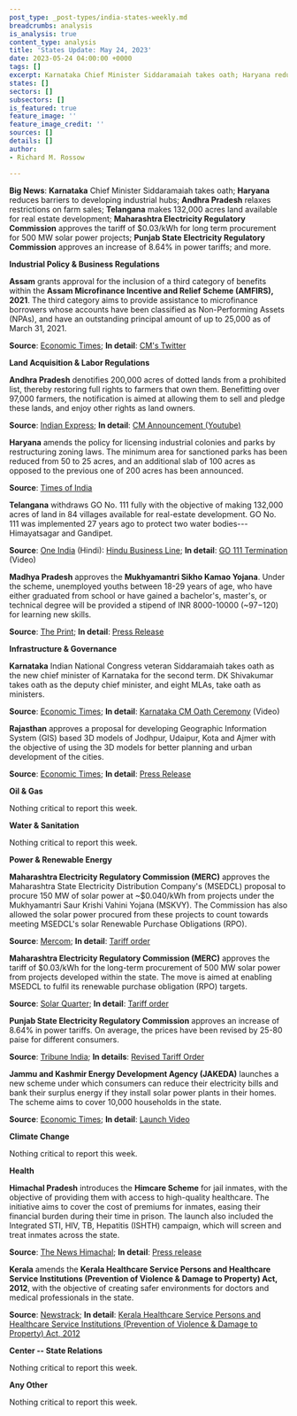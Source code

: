 ```yaml
---
post_type: _post-types/india-states-weekly.md
breadcrumbs: analysis
is_analysis: true
content_type: analysis
title: 'States Update: May 24, 2023'
date: 2023-05-24 04:00:00 +0000
tags: []
excerpt: Karnataka Chief Minister Siddaramaiah takes oath; Haryana reduces barriers to developing industrial hubs; Andhra Pradesh relaxes restrictions on farm sales; Telangana makes 132,000 acres land available for real estate development; Maharashtra Electricity Regulatory Commission** approves the tariff of $0.03/kWh for long term procurement for 500 MW solar power projects; Punjab State Electricity Regulatory Commission** approves an increase of 8.64% in power tariffs; and more.
states: []
sectors: []
subsectors: []
is_featured: true
feature_image: ''
feature_image_credit: ''
sources: []
details: []
author:
- Richard M. Rossow

---
```

**Big News**: **Karnataka** Chief Minister Siddaramaiah takes oath; **Haryana** reduces barriers to developing industrial hubs; **Andhra Pradesh** relaxes restrictions on farm sales; **Telangana** makes 132,000 acres land available for real estate development; **Maharashtra Electricity Regulatory Commission** approves the tariff of $0.03/kWh for long term procurement for 500 MW solar power projects; **Punjab State Electricity Regulatory Commission** approves an increase of 8.64% in power tariffs; and more.

**Industrial Policy & Business Regulations**  

**Assam** grants approval for the inclusion of a third category of benefits within the **Assam Microfinance Incentive and Relief Scheme (AMFIRS), 2021**. The third category aims to provide assistance to microfinance borrowers whose accounts have been classified as Non-Performing Assets (NPAs), and have an outstanding principal amount of up to 25,000 as of March 31, 2021. 

**Source**: [Economic Times](https://economictimes.indiatimes.com/news/economy/policy/assam-cabinet-approves-category-iii-of-microfinance-incentive-and-relief-scheme-extends-mou-with-37-lenders/articleshow/100363280.cms?from=mdr); **In detail**: [CM's Twitter](https://twitter.com/ranojpeguassam/status/1659545339517607938/photo/1)

**Land Acquisition & Labor Regulations**  

**Andhra Pradesh** denotifies 200,000 acres of dotted lands from a prohibited list, thereby restoring full rights to farmers that own them. Benefitting over 97,000 farmers, the notification is aimed at allowing them to sell and pledge these lands, and enjoy other rights as land owners. 

**Source**: [Indian Express](https://indianexpress.com/article/cities/hyderabad/andhra-govt-british-era-dotted-lands-8614130/); **In detail**: [CM Announcement (Youtube)](https://www.youtube.com/watch?v=5f7ncCJottY)

**Haryana** amends the policy for licensing industrial colonies and parks by restructuring zoning laws. The minimum area for sanctioned parks has been reduced from 50 to 25 acres, and an additional slab of 100 acres as opposed to the previous one of 200 acres has been announced. 

**Source**: [Times of India](https://timesofindia.indiatimes.com/city/chandigarh/hry-amends-policy-for-licensing-indl-colonies/articleshowprint/100390070.cms)

**Telangana** withdraws GO No. 111 fully with the objective of making 132,000 acres of land in 84 villages available for real-estate development. GO No. 111 was implemented 27 years ago to protect two water bodies--- Himayatsagar and Gandipet. 

**Source**: [One India](https://hindi.oneindia.com/news/jaipur/rajasthan-news-rs-13-26-crore-approved-for-drinking-water-in-shyam-nagar-jaipur-773390.html) (Hindi): [Hindu Business Line](https://www.thehindubusinessline.com/news/telangana-cabinet-to-withdraw-the-go-111/article66867024.ece); **In detail**: [GO 111 Termination](https://www.youtube.com/watch?v=NBcXzLtIibw) (Video)

**Madhya Pradesh** approves the **Mukhyamantri Sikho Kamao Yojana**. Under the scheme, unemployed youths between 18-29 years of age, who have either graduated from school or have gained a bachelor's, master's, or technical degree will be provided a stipend of INR 8000-10000 (~$97-$120) for learning new skills. 

**Source**: [The Print](https://theprint.in/india/mp-cabinet-approves-learn-and-earn-scheme-for-unemployed-youths-cm-chouhan/1579036/); **In detail**: [Press Release](https://www.mpinfo.org/Home/TodaysNews#Mukhya-Mantri-Sikho-Kamao-Yojana-will-provide-new-opportunities-for-employment,-progress-and-development-to-the-youths:-CM-Shri-Chouhan-20230517N110)

**Infrastructure & Governance**  

**Karnataka** Indian National Congress veteran Siddaramaiah takes oath as the new chief minister of Karnataka for the second term. DK Shivakumar takes oath as the deputy chief minister, and eight MLAs, take oath as ministers. 

**Source**: [Economic Times](https://economictimes.indiatimes.com/news/politics-and-nation/congress-siddaramaiah-sworn-in-as-karnataka-cm-dk-shivakumar-takes-oath-as-his-deputy/articleshow/100374408.cms#:~:text=Congress%20veteran%20Siddharamaiah%20on%20Sunday,office%20at%20Bengaluru's%20Kanteerava%20Stadium.); **In detail**: [Karnataka CM Oath Ceremony](https://www.youtube.com/watch?v=e48MUcGrKQM) (Video)

**Rajasthan** approves a proposal for developing Geographic Information System (GIS) based 3D models of Jodhpur, Udaipur, Kota and Ajmer with the objective of using the 3D models for better planning and urban development of the cities. 

**Source**: [Economic Times](https://economictimes.indiatimes.com/news/india/rajasthan-government-approves-proposal-to-create-gis-based-3d-models-of-4-cities/articleshow/100380544.cms?from=mdr); **In detail**: [Press Release](https://cmo.rajasthan.gov.in/pressreleasedetail/110516)

**Oil & Gas**  

Nothing critical to report this week.  

**Water & Sanitation**  

Nothing critical to report this week.  

**Power & Renewable Energy**  

**Maharashtra Electricity Regulatory Commission (MERC)** approves the Maharashtra State Electricity Distribution Company's (MSEDCL) proposal to procure 150 MW of solar power at ~$0.040/kWh from projects under the Mukhyamantri Saur Krishi Vahini Yojana (MSKVY). The Commission has also allowed the solar power procured from these projects to count towards meeting MSEDCL's solar Renewable Purchase Obligations (RPO). 

**Source**: [Mercom](https://www.mercomindia.com/maharashtra-tariff-150-mw-solar-power); **In detail**: [Tariff order](https://merc.gov.in/wp-content/uploads/2023/05/Order-43-of-2023.pdf)

**Maharashtra Electricity Regulatory Commission (MERC)** approves the tariff of $0.03/kWh for the long-term procurement of 500 MW solar power from projects developed within the state. The move is aimed at enabling MSEDCL to fulfil its renewable purchase obligation (RPO) targets. 

**Source**: [Solar Quarter](https://solarquarter.com/2023/05/22/merc-approves-%E2%82%B92-90-tariff-for-procuring-500-mw-of-solar-power-on-long-term-basis-in-maharashtra/); **In detail**: [Tariff order](https://merc.gov.in/wp-content/uploads/2023/05/Order-41-of-2023.pdf)

**Punjab State Electricity Regulatory Commission** approves an increase of 8.64% in power tariffs. On average, the prices have been revised by 25-80 paise for different consumers.  

**Source**: [Tribune India](https://www.tribuneindia.com/news/punjab/punjab-increases-electricity-tariff-bhagwant-mann-says-it-wont-affect-common-man-508034); **In details**: [Revised Tariff Order](https://pserc.gov.in/pages/Tariff%20for%20FY%202022-23.pdf)

**Jammu and Kashmir Energy Development Agency (JAKEDA)** launches a new scheme under which consumers can reduce their electricity bills and bank their surplus energy if they install solar power plants in their homes. The scheme aims to cover 10,000 households in the state. 

**Source**: [Economic Times](https://economictimes.indiatimes.com/industry/renewables/jk-to-push-solar-energy-to-cut-consumers-electricity-bills/articleshow/100305702.cms); **In detail**: [Launch Video](https://www.youtube.com/watch?v=cw9UfbfIBqE)

**Climate Change**

Nothing critical to report this week.  

**Health**   

**Himachal Pradesh** introduces the **Himcare Scheme** for jail inmates, with the objective of providing them with access to high-quality healthcare. The initiative aims to cover the cost of premiums for inmates, easing their financial burden during their time in prison. The launch also included the Integrated STI, HIV, TB, Hepatitis (ISHTH) campaign, which will screen and treat inmates across the state. 

**Source**: [The News Himachal](https://thenewshimachal.com/2023/05/himachal-pradesh-cm-launches-himcare-scheme-for-jail-inmates-ensuring-quality-healthcare/); **In detail**: [Press release](http://himachalpr.gov.in/OnePressRelease.aspx?Language=1&ID=27197)

**Kerala** amends the **Kerala Healthcare Service Persons and Healthcare Service Institutions (Prevention of Violence & Damage to Property) Act, 2012**, with the objective of creating safer environments for doctors and medical professionals in the state. 

**Source**: [Newstrack](https://english.newstracklive.com/news/hospital-protection-ordinance-approved-in-kerala-to-ensure-safety-of-health-staff-sc1-nu318-ta318-1277033-1.html); **In detail**: [Kerala Healthcare Service Persons and Healthcare Service Institutions (Prevention of Violence & Damage to Property) Act, 2012](https://prsindia.org/files/bills_acts/acts_states/kerala/2012/2012KERALA14.pdf)

**Center -- State Relations**  

Nothing critical to report this week.  

**Any Other**

Nothing critical to report this week.
